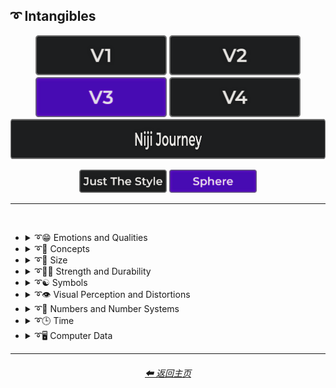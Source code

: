 <h2>➰ Intangibles</h2>

<div align="center">

[<img src="/Images/Repo_Parts/Buttons/Version_Buttons/button_version_V1_inactive.webp?raw=true" alt="MidJourney V1" height="64" />](/Pages/MJ_V1/Style_Pages/Sphere/Intangibles.md)
[<img src="/Images/Repo_Parts/Buttons/Version_Buttons/button_version_V2_inactive.webp?raw=true" alt="MidJourney V2" height="64" />](/Pages/MJ_V2/Style_Pages/Sphere/Intangibles.md)
[<img src="/Images/Repo_Parts/Buttons/Version_Buttons/button_version_V3_active.webp?raw=true" alt="MidJourney V3" height="64" />](/Pages/MJ_V3/Style_Pages/Sphere/Intangibles.md)
[<img src="/Images/Repo_Parts/Buttons/Version_Buttons/button_version_V4_inactive.webp?raw=true" alt="MidJourney V4" height="64" />](/Pages/MJ_V4/Style_Pages/Just_The_Style/Intangibles.md)
<br>
[<img src="/Images/Repo_Parts/Buttons/Version_Buttons/button_version_niji_inactive_full.webp?raw=true" alt="Niji Journey" height="64" />](/Pages/Niji_Journey/Style_Pages/Intangibles.md)

[<img src="/Images/Repo_Parts/Buttons/Image_Type_Buttons/button_just_the_style_inactive.webp?raw=true" alt="Just The Style" width="140.5" />](/Pages/MJ_V3/Style_Pages/Just_The_Style/Intangibles.md)
[<img src="/Images/Repo_Parts/Buttons/Image_Type_Buttons/button_sphere_active.webp?raw=true" alt="Sphere" width="140.5" />](/Pages/MJ_V3/Style_Pages/Sphere/Intangibles.md)

</div>

<hr>
<br>


- <details><summary>➰😁 Emotions and Qualities</summary><p><div align="center">

    | Happy | Happy Accidents | Joyful |
    | :-: | :-: | :-: |
    | <img src="/Images/MJ_V3/MidJourney_Styles_(sphere)/sphere_Happy.webp?raw=true" width="256" /> | <img src="/Images/MJ_V3/MidJourney_Styles_(sphere)/sphere_Happy_Accidents.webp?raw=true" width="256" /> | <img src="/Images/MJ_V3/MidJourney_Styles_(sphere)/Wave_12/sphere_Joyful.webp?raw=true" width="256" /> |
    
    <br>

    | Excited | Euphoric | Love |
    | :-: | :-: | :-: |
    | <img src="/Images/MJ_V3/MidJourney_Styles_(sphere)/sphere_Excited.webp?raw=true" width="256" /> | <img src="/Images/MJ_V3/MidJourney_Styles_(sphere)/Wave_9/sphere_Euphoric.webp?raw=true" width="256" /> | <img src="/Images/MJ_V3/MidJourney_Styles_(sphere)/Wave_11/sphere_Love.webp?raw=true" width="256" /> |

    <br>
    
    | Sad | Lonely | Depressing |
    | :-: | :-: | :-: |
    | <img src="/Images/MJ_V3/MidJourney_Styles_(sphere)/sphere_Sad.webp?raw=true" width="256" /> | <img src="/Images/MJ_V3/MidJourney_Styles_(sphere)/sphere_Lonely.webp?raw=true" width="256" /> | <img src="/Images/MJ_V3/MidJourney_Styles_(sphere)/Wave_9/sphere_Depressing.webp?raw=true" width="256" /> |
    
    <br>

    | Cheerful | Surprise |
    | :-: | :-: |
    | <img src="/Images/MJ_V3/MidJourney_Styles_(sphere)/Wave_13/sphere_Cheerful.webp?raw=true" width="256" /> | <img src="/Images/MJ_V3/MidJourney_Styles_(sphere)/Wave_12/sphere_Surprise.webp?raw=true" width="256" /> |

    <br>

    | Emotion | Emotional |
    | :-: | :-: |
    | <img src="/Images/MJ_V3/MidJourney_Styles_(sphere)/Wave_13/sphere_Emotion.webp?raw=true" width="256" /> | <img src="/Images/MJ_V3/MidJourney_Styles_(sphere)/Wave_12/sphere_Emotional.webp?raw=true" width="256" /> |

    <br>
    
    | Intense | Freaky |
    | :-: | :-: |
    | <img src="/Images/MJ_V3/MidJourney_Styles_(sphere)/Wave_14/sphere_Intense.webp?raw=true" width="256" /> | <img src="/Images/MJ_V3/MidJourney_Styles_(sphere)/sphere_Freaky.webp?raw=true" width="256" /> |

    <br>

    | Clever | Brilliant | Intelligent |
    | :-: | :-: | :-: |
    | <img src="/Images/MJ_V3/MidJourney_Styles_(sphere)/Wave_12/sphere_Clever.webp?raw=true" width="256" /> | <img src="/Images/MJ_V3/MidJourney_Styles_(sphere)/Wave_13/sphere_Brilliant.webp?raw=true" width="256" /> | <img src="/Images/MJ_V3/MidJourney_Styles_(sphere)/Wave_13/sphere_Intelligent.webp?raw=true" width="256" /> |

    <br>

    | Whimsical |
    | :-: |
    | <img src="/Images/MJ_V3/MidJourney_Styles_(sphere)/Wave_12/sphere_Whimsical.webp?raw=true" width="256" /> |

    <br>

    | Pleasing | Evocative |
    | :-: | :-: |
    | <img src="/Images/MJ_V3/MidJourney_Styles_(sphere)/Wave_13/sphere_Pleasing.webp?raw=true" width="256" /> | <img src="/Images/MJ_V3/MidJourney_Styles_(sphere)/Wave_12/sphere_Evocative.webp?raw=true" width="256" /> |

    <br>

    | Angry | Dangerous |
    | :-: | :-: |
    | <img src="/Images/MJ_V3/MidJourney_Styles_(sphere)/sphere_Angry.webp?raw=true" width="256" /> | <img src="/Images/MJ_V3/MidJourney_Styles_(sphere)/Wave_11/sphere_Dangerous.webp?raw=true" width="256" /> |
    
    <br>

    | Angelic | Good | Heavenly |
    | :-: | :-: | :-: |
    | <img src="/Images/MJ_V3/MidJourney_Styles_(sphere)/sphere_Angelic.webp?raw=true" width="256" /> | <img src="/Images/MJ_V3/MidJourney_Styles_(sphere)/sphere_Good.webp?raw=true" width="256" /> | <img src="/Images/MJ_V3/MidJourney_Styles_(sphere)/Wave_12/sphere_Heavenly.webp?raw=true" width="256" /> |

    <br>

    | Evil | Diabolic | Demonic |
    | :-: | :-: | :-: |
    | <img src="/Images/MJ_V3/MidJourney_Styles_(sphere)/sphere_Evil.webp?raw=true" width="256" /> | <img src="/Images/MJ_V3/MidJourney_Styles_(sphere)/Wave_11/sphere_Diabolic.webp?raw=true" width="256" /> | <img src="/Images/MJ_V3/MidJourney_Styles_(sphere)/Wave_11/sphere_Demonic.webp?raw=true" width="256" /> |

    <br>

    | Corrupt | Corrupted |
    | :-: | :-: |
    | <img src="/Images/MJ_V3/MidJourney_Styles_(sphere)/Wave_11/sphere_Corrupt.webp?raw=true" width="256" /> | <img src="/Images/MJ_V3/MidJourney_Styles_(sphere)/Wave_11/sphere_Corrupted.webp?raw=true" width="256" /> |

    <br>

    | God | Devil |
    | :-: | :-: |
    | <img src="/Images/MJ_V3/MidJourney_Styles_(sphere)/Wave_9/sphere_God.webp?raw=true" width="256" /> | <img src="/Images/MJ_V3/MidJourney_Styles_(sphere)/Wave_9/sphere_Devil.webp?raw=true" width="256" /> |

    <br>

    | Benevolent | Malevolent |
    | :-: | :-: |
    | <img src="/Images/MJ_V3/MidJourney_Styles_(sphere)/Wave_9/sphere_Benevolent.webp?raw=true" width="256" /> | <img src="/Images/MJ_V3/MidJourney_Styles_(sphere)/Wave_9/sphere_Malevolent.webp?raw=true" width="256" /> |

    <br>
    
    | Troubled | Cringey |
    | :-: | :-: |
    | <img src="/Images/MJ_V3/MidJourney_Styles_(sphere)/Wave_14/sphere_Troubled.webp?raw=true" width="256" /> | <img src="/Images/MJ_V3/MidJourney_Styles_(sphere)/Wave_14/sphere_Cringey.webp?raw=true" width="256" /> |

    <br>

    | Creepy | Horror | Frightened |
    | :-: | :-: | :-: |
    | <img src="/Images/MJ_V3/MidJourney_Styles_(sphere)/Wave_9/sphere_Creepy.webp?raw=true" width="256" /> | <img src="/Images/MJ_V3/MidJourney_Styles_(sphere)/Wave_9/sphere_Horror.webp?raw=true" width="256" /> | <img src="/Images/MJ_V3/MidJourney_Styles_(sphere)/Wave_12/sphere_Frightened.webp?raw=true" width="256" /> |

    <br>
    
    | Soulful | Sublime | Ideal |
    | :-: | :-: | :-: |
    | <img src="/Images/MJ_V3/MidJourney_Styles_(sphere)/Wave_12/sphere_Soulful.webp?raw=true" width="256" /> | <img src="/Images/MJ_V3/MidJourney_Styles_(sphere)/Wave_12/sphere_Sublime.webp?raw=true" width="256" /> | <img src="/Images/MJ_V3/MidJourney_Styles_(sphere)/Wave_12/sphere_Ideal.webp?raw=true" width="256" /> |

    <br>

    | Luscious | Consumable |
    | :-: | :-: |
    | <img src="/Images/MJ_V3/MidJourney_Styles_(sphere)/Wave_13/sphere_Luscious.webp?raw=true" width="256" /> | <img src="/Images/MJ_V3/MidJourney_Styles_(sphere)/Wave_13/sphere_Consumable.webp?raw=true" width="256" /> |

    <br>
    
    | Cute |
    | :-: |
    | <img src="/Images/MJ_V3/MidJourney_Styles_(sphere)/Wave_11/sphere_Cute.webp?raw=true" width="256" /> |

    </div></p></details>


- <details><summary>➰🧠 Concepts</summary><p><div align="center">

    | Concept | Conceptual | Number |
    | :-: | :-: | :-: |
    | <img src="/Images/MJ_V3/MidJourney_Styles_(sphere)/Wave_13/sphere_Concept.webp?raw=true" width="256" /> | <img src="/Images/MJ_V3/MidJourney_Styles_(sphere)/Wave_14/sphere_Conceptual.webp?raw=true" width="256" /> | <img src="/Images/MJ_V3/MidJourney_Styles_(sphere)/Wave_13/sphere_Number.webp?raw=true" width="256" /> |
    
    <br>

    | Infused | Refreshing | Essence |
    | :-: | :-: | :-: |
    | <img src="/Images/MJ_V3/MidJourney_Styles_(sphere)/sphere_Infused.webp?raw=true" width="256" /> | <img src="/Images/MJ_V3/MidJourney_Styles_(sphere)/sphere_Refreshing.webp?raw=true" width="256" /> | <img src="/Images/MJ_V3/MidJourney_Styles_(sphere)/sphere_Essence.webp?raw=true" width="256" /> |
    
    <br>
    
    | Esoteric | Supersonic | Magnetic |
    | :-: | :-: | :-: |
    | <img src="/Images/MJ_V3/MidJourney_Styles_(sphere)/Wave_11/sphere_Esoteric.webp?raw=true" width="256" /> | <img src="/Images/MJ_V3/MidJourney_Styles_(sphere)/sphere_Supersonic.webp?raw=true" width="256" /> | <img src="/Images/MJ_V3/MidJourney_Styles_(sphere)/Wave_11/sphere_Magnetic.webp?raw=true" width="256" /> |

    <br>

    | Significant | Insanity |
    | :-: | :-: |
    | <img src="/Images/MJ_V3/MidJourney_Styles_(sphere)/Wave_9/sphere_Significant.webp?raw=true" width="256" /> | <img src="/Images/MJ_V3/MidJourney_Styles_(sphere)/Wave_11/sphere_Insanity.webp?raw=true" width="256" /> |

    <br>

    | Void |
    | :-: |
    | <img src="/Images/MJ_V3/MidJourney_Styles_(sphere)/Wave_12/sphere_Void.webp?raw=true" width="256" /> |

    <br>
        
    | Theme |
    | :-: |
    | <img src="/Images/MJ_V3/MidJourney_Styles_(sphere)/Wave_13/sphere_Theme.webp?raw=true" width="256" /> |

    <br>

    | Neural | Bleak | Barren |
    | :-: | :-: | :-: |
    | <img src="/Images/MJ_V3/MidJourney_Styles_(sphere)/Wave_13/sphere_Neural.webp?raw=true" width="256" /> | <img src="/Images/MJ_V3/MidJourney_Styles_(sphere)/Wave_13/sphere_Bleak.webp?raw=true" width="256" /> | <img src="/Images/MJ_V3/MidJourney_Styles_(sphere)/Wave_13/sphere_Barren.webp?raw=true" width="256" /> |

    <br>

    | Eerie | Vast |
    | :-: | :-: |
    | <img src="/Images/MJ_V3/MidJourney_Styles_(sphere)/Wave_10/sphere_Eerie.webp?raw=true" width="256" /> | <img src="/Images/MJ_V3/MidJourney_Styles_(sphere)/Wave_10/sphere_Vast.webp?raw=true" width="256" /> |

    <br>

    | Nothing | Something |
    | :-: | :-: |
    | <img src="/Images/MJ_V3/MidJourney_Styles_(sphere)/Wave_11/sphere_Nothing.webp?raw=true" width="256" /> | <img src="/Images/MJ_V3/MidJourney_Styles_(sphere)/Wave_11/sphere_Something.webp?raw=true" width="256" /> |
    
    <br>
    
    | Anything | Everything |
    | :-: | :-: |
    | <img src="/Images/MJ_V3/MidJourney_Styles_(sphere)/Wave_11/sphere_Anything.webp?raw=true" width="256" /> | <img src="/Images/MJ_V3/MidJourney_Styles_(sphere)/Wave_11/sphere_Everything.webp?raw=true" width="256" /> |

    <br>
    
    | Someone | Somebody |
    | :-: | :-: |
    | <img src="/Images/MJ_V3/MidJourney_Styles_(sphere)/Wave_12/sphere_Someone.webp?raw=true" width="256" /> | <img src="/Images/MJ_V3/MidJourney_Styles_(sphere)/Wave_12/sphere_Somebody.webp?raw=true" width="256" /> |
    
    <br>
    
    | No-one | Nobody |
    | :-: | :-: |
    | <img src="/Images/MJ_V3/MidJourney_Styles_(sphere)/Wave_12/sphere_No-one.webp?raw=true" width="256" /> | <img src="/Images/MJ_V3/MidJourney_Styles_(sphere)/Wave_12/sphere_Nobody.webp?raw=true" width="256" /> |
    
    <br>
    
    | Anyone | Anybody |
    | :-: | :-: |
    | <img src="/Images/MJ_V3/MidJourney_Styles_(sphere)/Wave_12/sphere_Anyone.webp?raw=true" width="256" /> | <img src="/Images/MJ_V3/MidJourney_Styles_(sphere)/Wave_12/sphere_Anybody.webp?raw=true" width="256" /> |

    <br>
    
    | Forms | Freaky-Forms |
    | :-: | :-: |
    | <img src="/Images/MJ_V3/MidJourney_Styles_(sphere)/sphere_Forms.webp?raw=true" width="256" /> | <img src="/Images/MJ_V3/MidJourney_Styles_(sphere)/sphere_Freaky-Forms.webp?raw=true" width="256" /> |

    <br>
    
    | Unknown | Untitled |
    | :-: | :-: |
    | <img src="/Images/MJ_V3/MidJourney_Styles_(sphere)/sphere_Unknown.webp?raw=true" width="256" /> | <img src="/Images/MJ_V3/MidJourney_Styles_(sphere)/sphere_Untitled.webp?raw=true" width="256" /> |
    
    <br>
    
    | Example | Instance | Incarnation |
    | :-: | :-: | :-: |
    | <img src="/Images/MJ_V3/MidJourney_Styles_(sphere)/sphere_Example.webp?raw=true" width="256" /> | <img src="/Images/MJ_V3/MidJourney_Styles_(sphere)/sphere_Instance.webp?raw=true" width="256" /> | <img src="/Images/MJ_V3/MidJourney_Styles_(sphere)/sphere_Incarnation.webp?raw=true" width="256" /> |
    
    <br>
    
    | Multifarious | Diverse |
    | :-: | :-: |
    | <img src="/Images/MJ_V3/MidJourney_Styles_(sphere)/sphere_Multifarious.webp?raw=true" width="256" /> | <img src="/Images/MJ_V3/MidJourney_Styles_(sphere)/sphere_Diverse.webp?raw=true" width="256" /> |

    <br>
    
    | Feng Shui | Perfectionism | OCD |
    | :-: | :-: | :-: |
    | <img src="/Images/MJ_V3/MidJourney_Styles_(sphere)/sphere_Feng_Shui.webp?raw=true" width="256" /> | <img src="/Images/MJ_V3/MidJourney_Styles_(sphere)/sphere_Perfectionism.webp?raw=true" width="256" /> | <img src="/Images/MJ_V3/MidJourney_Styles_(sphere)/sphere_OCD.webp?raw=true" width="256" /> |
    
    <br>

    | Knolling | Organized | Sorted |
    | :-: | :-: | :-: |
    | <img src="/Images/MJ_V3/MidJourney_Styles_(sphere)/Wave_14/sphere_Knolling.webp?raw=true" width="256" /> | <img src="/Images/MJ_V3/MidJourney_Styles_(sphere)/Wave_9/sphere_Organized.webp?raw=true" width="256" /> | <img src="/Images/MJ_V3/MidJourney_Styles_(sphere)/Wave_9/sphere_Sorted.webp?raw=true" width="256" /> |

    <br>

    | Neat | Tidy | Archive |
    | :-: | :-: | :-: |
    | <img src="/Images/MJ_V3/MidJourney_Styles_(sphere)/Wave_9/sphere_Neat.webp?raw=true" width="256" /> | <img src="/Images/MJ_V3/MidJourney_Styles_(sphere)/Wave_9/sphere_Tidy.webp?raw=true" width="256" /> | <img src="/Images/MJ_V3/MidJourney_Styles_(sphere)/Wave_12/sphere_Archive.webp?raw=true" width="256" /> |

    <br>

    | Random | Technique |
    | :-: | :-: |
    | <img src="/Images/MJ_V3/MidJourney_Styles_(sphere)/sphere_Random.webp?raw=true" width="256" /> | <img src="/Images/MJ_V3/MidJourney_Styles_(sphere)/Wave_13/sphere_Technique.webp?raw=true" width="256" /> |

    <br>
    
    | Array | Flexible | Upside-Down |
    | :-: | :-: | :-: |
    | <img src="/Images/MJ_V3/MidJourney_Styles_(sphere)/sphere_Array.webp?raw=true" width="256" /> | <img src="/Images/MJ_V3/MidJourney_Styles_(sphere)/sphere_Flexible.webp?raw=true" width="256" /> | <img src="/Images/MJ_V3/MidJourney_Styles_(sphere)/sphere_Upside-Down.webp?raw=true" width="256" /> |

    <br>
    
    | Chiral | Chirality | Ambidextrous |
    | :-: | :-: | :-: |
    | <img src="/Images/MJ_V3/MidJourney_Styles_(sphere)/Wave_14/sphere_Chiral.webp?raw=true" width="256" /> | <img src="/Images/MJ_V3/MidJourney_Styles_(sphere)/Wave_14/sphere_Chirality.webp?raw=true" width="256" /> | <img src="/Images/MJ_V3/MidJourney_Styles_(sphere)/Wave_14/sphere_Ambidextrous.webp?raw=true" width="256" /> |
    
    <br>
    
    | Continuity | Paradigm |
    | :-: | :-: |
    | <img src="/Images/MJ_V3/MidJourney_Styles_(sphere)/Wave_14/sphere_Continuity.webp?raw=true" width="256" /> | <img src="/Images/MJ_V3/MidJourney_Styles_(sphere)/sphere_Paradigm.webp?raw=true" width="256" /> |

    <br>
    
    | Representation | Manifestation | Indication |
    | :-: | :-: | :-: |
    | <img src="/Images/MJ_V3/MidJourney_Styles_(sphere)/sphere_Representation.webp?raw=true" width="256" /> | <img src="/Images/MJ_V3/MidJourney_Styles_(sphere)/sphere_Manifestation.webp?raw=true" width="256" /> | <img src="/Images/MJ_V3/MidJourney_Styles_(sphere)/sphere_Indication.webp?raw=true" width="256" /> |
    
    <br>
    
    | Embodiment | Quintessence | Apotheosis |
    | :-: | :-: | :-: |
    | <img src="/Images/MJ_V3/MidJourney_Styles_(sphere)/sphere_Embodiment.webp?raw=true" width="256" /> | <img src="/Images/MJ_V3/MidJourney_Styles_(sphere)/sphere_Quintessence.webp?raw=true" width="256" /> | <img src="/Images/MJ_V3/MidJourney_Styles_(sphere)/sphere_Apotheosis.webp?raw=true" width="256" /> |

    <br>
    
    | Kinetic |
    | :-: |
    | <img src="/Images/MJ_V3/MidJourney_Styles_(sphere)/Wave_14/sphere_Kinetic.webp?raw=true" width="256" /> |

    <br>

    | Muted | Silence |
    | :-: | :-: |
    | <img src="/Images/MJ_V3/MidJourney_Styles_(sphere)/sphere_Muted.webp?raw=true" width="256" /> | <img src="/Images/MJ_V3/MidJourney_Styles_(sphere)/Wave_12/sphere_Silence.webp?raw=true" width="256" /> |

    <br>
    
    | Secret | Secretive |
    | :-: | :-: |
    | <img src="/Images/MJ_V3/MidJourney_Styles_(sphere)/sphere_Secret.webp?raw=true" width="256" /> | <img src="/Images/MJ_V3/MidJourney_Styles_(sphere)/sphere_Secretive.webp?raw=true" width="256" /> |

    <br>

    | Ambiguous Image | Bayer Matrix |
    | :-: | :-: |
    | <img src="/Images/MJ_V3/MidJourney_Styles_(sphere)/sphere_Ambiguous_Image.webp?raw=true" width="256" /> | <img src="/Images/MJ_V3/MidJourney_Styles_(sphere)/sphere_Bayer_Matrix.webp?raw=true" width="256" /> |

    <br>

    | Beginning | End | Extended |
    | :-: | :-: | :-: |
    | <img src="/Images/MJ_V3/MidJourney_Styles_(sphere)/sphere_Beginning.webp?raw=true" width="256" /> | <img src="/Images/MJ_V3/MidJourney_Styles_(sphere)/sphere_End.webp?raw=true" width="256" /> | <img src="/Images/MJ_V3/MidJourney_Styles_(sphere)/Wave_13/sphere_Extended.webp?raw=true" width="256" /> |

    <br>
    
    | Life | Death | Purgatory |
    | :-: | :-: | :-: |
    | <img src="/Images/MJ_V3/MidJourney_Styles_(sphere)/Wave_12/sphere_Life.webp?raw=true" width="256" /> | <img src="/Images/MJ_V3/MidJourney_Styles_(sphere)/Wave_12/sphere_Death.webp?raw=true" width="256" /> | <img src="/Images/MJ_V3/MidJourney_Styles_(sphere)/Wave_12/sphere_Purgatory.webp?raw=true" width="256" /> |
    
    <br>
    
    | Mind | Ego | Egodeath |
    | :-: | :-: | :-: |
    | <img src="/Images/MJ_V3/MidJourney_Styles_(sphere)/Wave_12/sphere_Mind.webp?raw=true" width="256" /> | <img src="/Images/MJ_V3/MidJourney_Styles_(sphere)/Wave_12/sphere_Ego.webp?raw=true" width="256" /> | <img src="/Images/MJ_V3/MidJourney_Styles_(sphere)/Wave_12/sphere_Egodeath.webp?raw=true" width="256" /> |

    <br>

    | Paradox | Cryptic |
    | :-: | :-: |
    |<img src="/Images/MJ_V3/MidJourney_Styles_(sphere)/sphere_Paradox.webp?raw=true" width="256" /> | <img src="/Images/MJ_V3/MidJourney_Styles_(sphere)/Wave_14/sphere_Cryptic.webp?raw=true" width="256" /> |

    <br>

    | Modified | Modification | Manipulation |
    | :-: | :-: | :-: |
    | <img src="/Images/MJ_V3/MidJourney_Styles_(sphere)/Wave_13/sphere_Modified.webp?raw=true" width="256" /> | <img src="/Images/MJ_V3/MidJourney_Styles_(sphere)/Wave_13/sphere_Modification.webp?raw=true" width="256" /> | <img src="/Images/MJ_V3/MidJourney_Styles_(sphere)/Wave_13/sphere_Manipulation.webp?raw=true" width="256" /> |
    
    <br>
    
    | Alterations |
    | :-: |
    | <img src="/Images/MJ_V3/MidJourney_Styles_(sphere)/sphere_Alterations.webp?raw=true" width="256" /> |

    <br>
    
    | Miscellaneous | Experimental |
    | :-: | :-: |
    | <img src="/Images/MJ_V3/MidJourney_Styles_(sphere)/Wave_13/sphere_Miscellaneous.webp?raw=true" width="256" /> | <img src="/Images/MJ_V3/MidJourney_Styles_(sphere)/Wave_13/sphere_Experimental.webp?raw=true" width="256" /> |
    
    <br>
    
    | Aspect | Ratio | Aspect Ratio |
    | :-: | :-: | :-: |
    | <img src="/Images/MJ_V3/MidJourney_Styles_(sphere)/Wave_13/sphere_Aspect.webp?raw=true" width="256" /> | <img src="/Images/MJ_V3/MidJourney_Styles_(sphere)/Wave_13/sphere_Ratio.webp?raw=true" width="256" /> | <img src="/Images/MJ_V3/MidJourney_Styles_(sphere)/Wave_13/sphere_Aspect_Ratio.webp?raw=true" width="256" /> |
    
    <br>

    | Physics | Wafting |
    | :-: | :-: |
    | <img src="/Images/MJ_V3/MidJourney_Styles_(sphere)/sphere_Physics.webp?raw=true" width="256" /> | <img src="/Images/MJ_V3/MidJourney_Styles_(sphere)/sphere_Wafting.webp?raw=true" width="256" /> |

    <br>

    | System | Prompt |
    | :-: | :-: |
    | <img src="/Images/MJ_V3/MidJourney_Styles_(sphere)/Wave_13/sphere_System.webp?raw=true" width="256" /> | <img src="/Images/MJ_V3/MidJourney_Styles_(sphere)/Wave_11/sphere_Prompt.webp?raw=true" width="256" /> |

    <br>

    | Sinusoid | Summation |
    | :-: | :-: |
    | <img src="/Images/MJ_V3/MidJourney_Styles_(sphere)/sphere_Sinusoid.webp?raw=true" width="256" /> | <img src="/Images/MJ_V3/MidJourney_Styles_(sphere)/sphere_Summation.webp?raw=true" width="256" /> |

    <br>

    | Destructive | Abrasion |
    | :-: | :-: |
    | <img src="/Images/MJ_V3/MidJourney_Styles_(sphere)/sphere_Destructive.webp?raw=true" width="256" /> | <img src="/Images/MJ_V3/MidJourney_Styles_(sphere)/sphere_Abrasion.webp?raw=true" width="256" /> |

    <br>

    | Obstructed | Convergence |
    | :-: | :-: |
    | <img src="/Images/MJ_V3/MidJourney_Styles_(sphere)/sphere_Obstructed.webp?raw=true" width="256" /> | <img src="/Images/MJ_V3/MidJourney_Styles_(sphere)/sphere_Convergence.webp?raw=true" width="256" /> |

    <br>

    | Displace | Shifted | Shifting |
    | :-: | :-: | :-: |
    | <img src="/Images/MJ_V3/MidJourney_Styles_(sphere)/sphere_Displace.webp?raw=true" width="256" /> | <img src="/Images/MJ_V3/MidJourney_Styles_(sphere)/sphere_Shifted.webp?raw=true" width="256" /> | <img src="/Images/MJ_V3/MidJourney_Styles_(sphere)/sphere_Shifting.webp?raw=true" width="256" /> |
    
    <br>
    
    | Accumulation | Accumulated |
    | :-: | :-: |
    | <img src="/Images/MJ_V3/MidJourney_Styles_(sphere)/sphere_Accumulation.webp?raw=true" width="256" /> | <img src="/Images/MJ_V3/MidJourney_Styles_(sphere)/sphere_Accumulated.webp?raw=true" width="256" /> |

    <br>

    | Resolution | Format |
    | :-: | :-: |
    | <img src="/Images/MJ_V3/MidJourney_Styles_(sphere)/Wave_13/sphere_Resolution.webp?raw=true" width="256" /> | <img src="/Images/MJ_V3/MidJourney_Styles_(sphere)/Wave_13/sphere_Format.webp?raw=true" width="256" /> |

    <br>
    
    | Breathing |
    | :-: |
    | <img src="/Images/MJ_V3/MidJourney_Styles_(sphere)/sphere_Breathing.webp?raw=true" width="256" /> |

    <br>
    
    | Play | Playing | Playful |
    | :-: | :-: | :-: |
    | <img src="/Images/MJ_V3/MidJourney_Styles_(sphere)/sphere_Play.webp?raw=true" width="256" /> | <img src="/Images/MJ_V3/MidJourney_Styles_(sphere)/sphere_Playing.webp?raw=true" width="256" /> | <img src="/Images/MJ_V3/MidJourney_Styles_(sphere)/sphere_Playful.webp?raw=true" width="256" /> |

    <br>
    
    | Wulfken |
    | :-: |
    | <img src="/Images/MJ_V3/MidJourney_Styles_(sphere)/sphere_Wulfken.webp?raw=true" width="256" /> |
    
    <br>
    
    | Nom | Nom-Nom |
    | :-: | :-: |
    | <img src="/Images/MJ_V3/MidJourney_Styles_(sphere)/sphere_Nom.webp?raw=true" width="256" /> | <img src="/Images/MJ_V3/MidJourney_Styles_(sphere)/sphere_Nom-Nom.webp?raw=true" width="256" /> |

    <br>
    
    | Derp | Hurr-Durr |
    | :-: | :-: |
    | <img src="/Images/MJ_V3/MidJourney_Styles_(sphere)/sphere_Derp.webp?raw=true" width="256" /> | <img src="/Images/MJ_V3/MidJourney_Styles_(sphere)/sphere_Hurr-Durr.webp?raw=true" width="256" /> |
    
    <br>
    
    | Derr | Durrific |
    | :-: | :-: |
    | <img src="/Images/MJ_V3/MidJourney_Styles_(sphere)/sphere_Derr.webp?raw=true" width="256" /> | <img src="/Images/MJ_V3/MidJourney_Styles_(sphere)/sphere_Durrific.webp?raw=true" width="256" /> |

    </div></p></details>


- <details><summary>➰🤏 Size</summary><p><div align="center">

    | Size | Bite-Sized | Scale |
    | :-: | :-: | :-: |
    | <img src="/Images/MJ_V3/MidJourney_Styles_(sphere)/Wave_13/sphere_Size.webp?raw=true" width="256" /> | <img src="/Images/MJ_V3/MidJourney_Styles_(sphere)/Wave_13/sphere_Bite-Sized.webp?raw=true" width="256" /> | <img src="/Images/MJ_V3/MidJourney_Styles_(sphere)/Wave_14/sphere_Scale.webp?raw=true" width="256" /> |
    
    <br>
    
    | Nano | Micro | Tiny |
    | :-: | :-: | :-: |
    | <img src="/Images/MJ_V3/MidJourney_Styles_(sphere)/sphere_Nano.webp?raw=true" width="256" /> | <img src="/Images/MJ_V3/MidJourney_Styles_(sphere)/sphere_Micro.webp?raw=true" width="256" /> | <img src="/Images/MJ_V3/MidJourney_Styles_(sphere)/sphere_Tiny.webp?raw=true" width="256" /> |
    
    <br>
    
    | Mini | Big | Large |
    | :-: | :-: | :-: |
    | <img src="/Images/MJ_V3/MidJourney_Styles_(sphere)/sphere_Mini.webp?raw=true" width="256" /> | <img src="/Images/MJ_V3/MidJourney_Styles_(sphere)/sphere_Big.webp?raw=true" width="256" /> | <img src="/Images/MJ_V3/MidJourney_Styles_(sphere)/sphere_Large.webp?raw=true" width="256" /> |

    <br>
    
    | Huge | Massive | Massive Scale |
    | :-: | :-: | :-: |
    | <img src="/Images/MJ_V3/MidJourney_Styles_(sphere)/sphere_Huge.webp?raw=true" width="256" /> | <img src="/Images/MJ_V3/MidJourney_Styles_(sphere)/sphere_Massive.webp?raw=true" width="256" /> | <img src="/Images/MJ_V3/MidJourney_Styles_(sphere)/sphere_Massive_Scale.webp?raw=true" width="256" /> |

    </div></p></details>


- <details><summary>➰🏋️‍♂️ Strength and Durability</summary><p><div align="center">

    | Weak | Strong | Durable |
    | :-: | :-: | :-: |
    | <img src="/Images/MJ_V3/MidJourney_Styles_(sphere)/sphere_Weak.webp?raw=true" width="256" /> | <img src="/Images/MJ_V3/MidJourney_Styles_(sphere)/sphere_Strong.webp?raw=true" width="256" /> | <img src="/Images/MJ_V3/MidJourney_Styles_(sphere)/Wave_14/sphere_Durable.webp?raw=true" width="256" /> |

    <br>

    | Powerful |
    | :-: |
    | <img src="/Images/MJ_V3/MidJourney_Styles_(sphere)/sphere_Powerful.webp?raw=true" width="256" /> |

    </div></p></details>


- <details><summary>➰☯ Symbols</summary><p>

  - <details><summary>☯♓ Zodiac Signs</summary><p><div align="center">

    | Capricornus | Aquarius | Pisces |
    | :-: | :-: | :-: |
    | <img src="/Images/MJ_V3/MidJourney_Styles_(sphere)/sphere_Capricornus.webp?raw=true" width="256" /> | <img src="/Images/MJ_V3/MidJourney_Styles_(sphere)/sphere_Aquarius.webp?raw=true" width="256" /> | <img src="/Images/MJ_V3/MidJourney_Styles_(sphere)/sphere_Pisces.webp?raw=true" width="256" /> |

    <br>

    | Taurus | Gemini | Cancer |
    | :-: | :-: | :-: |
    | <img src="/Images/MJ_V3/MidJourney_Styles_(sphere)/sphere_Taurus.webp?raw=true" width="256" /> | <img src="/Images/MJ_V3/MidJourney_Styles_(sphere)/sphere_Gemini.webp?raw=true" width="256" /> | <img src="/Images/MJ_V3/MidJourney_Styles_(sphere)/sphere_Cancer.webp?raw=true" width="256" /> |

    <br>

    | Leo | Virgo | Libra |
    | :-: | :-: | :-: |
    | <img src="/Images/MJ_V3/MidJourney_Styles_(sphere)/sphere_Leo.webp?raw=true" width="256" /> | <img src="/Images/MJ_V3/MidJourney_Styles_(sphere)/sphere_Virgo.webp?raw=true" width="256" /> | <img src="/Images/MJ_V3/MidJourney_Styles_(sphere)/sphere_Libra.webp?raw=true" width="256" /> |

    <br>

    | Scorpio | Sagittarius |
    | :-: | :-: |
    | <img src="/Images/MJ_V3/MidJourney_Styles_(sphere)/sphere_Scorpio.webp?raw=true" width="256" /> | <img src="/Images/MJ_V3/MidJourney_Styles_(sphere)/sphere_Sagittarius.webp?raw=true" width="256" /> |

    </div></p></details>


  - <details><summary>☯🔣 Unicode Symbols</summary><p><div align="center">

    | <br>,<p><div align="center"><i><h6>Comma</h6></i></div></p> | <br>&#x27;<p><div align="center"><i><h6>Apostrophe</h6></i></div></p> |
    | :-: | :-: |
    | <img src="/Images/MJ_V3/MidJourney_Styles_(sphere)/Unicode_Symbols/sphere_Comma.webp?raw=true" width="256" /> | <img src="/Images/MJ_V3/MidJourney_Styles_(sphere)/Unicode_Symbols/sphere_Apostrophe.webp?raw=true" width="256" /> |

    <br>

    | <br>&#x22;<p><div align="center"><i><h6>Quotation Mark</h6></i></div></p> | <br>„<p><div align="center"><i><h6>Double Low-9 Quotation Mark</h6></i></div></p> |
    | :-: | :-: |
    | <img src="/Images/MJ_V3/MidJourney_Styles_(sphere)/Unicode_Symbols/sphere_QuotationMark.webp?raw=true" width="256" /> | <img src="/Images/MJ_V3/MidJourney_Styles_(sphere)/Unicode_Symbols/sphere_DoubleLow-9QuotationMark.webp?raw=true" width="256" /> |

    <br>

    | <br>.<p><div align="center"><i><h6>Period</h6></i></div></p> | <br>…<p><div align="center"><i><h6>Ellipsis</h6></i></div></p> | <br>`<p><div align="center"><i><h6>Backtick</h6></i></div></p> |
    | :-: | :-: | :-: |
    | <img src="/Images/MJ_V3/MidJourney_Styles_(sphere)/Unicode_Symbols/sphere_Period.webp?raw=true" width="256" /> | <img src="/Images/MJ_V3/MidJourney_Styles_(sphere)/Unicode_Symbols/sphere_Ellipsis.webp?raw=true" width="256" /> | <img src="/Images/MJ_V3/MidJourney_Styles_(sphere)/Unicode_Symbols/sphere_Backtick.webp?raw=true" width="256" /> |

    <br>

    | <br>~<p><div align="center"><i><h6>Tilde</h6></i></div></p> | <br>_<p><div align="center"><i><h6>Underscore</h6></i></div></p> | <br>¯<p><div align="center"><i><h6>Macron</h6></i></div></p> |
    | :-: | :-: | :-: |
    | <img src="/Images/MJ_V3/MidJourney_Styles_(sphere)/Unicode_Symbols/sphere_Tilde.webp?raw=true" width="256" /> | <img src="/Images/MJ_V3/MidJourney_Styles_(sphere)/Unicode_Symbols/sphere_Underscore.webp?raw=true" width="256" /> | <img src="/Images/MJ_V3/MidJourney_Styles_(sphere)/Unicode_Symbols/sphere_Macron.webp?raw=true" width="256" /> |

    <br>

    | <br>@<p><div align="center"><i><h6>At Sign</h6></i></div></p> | <br>#<p><div align="center"><i><h6>Number Sign</h6></i></div></p> |
    | :-: | :-: |
    | <img src="/Images/MJ_V3/MidJourney_Styles_(sphere)/Unicode_Symbols/sphere_AtSign.webp?raw=true" width="256" /> | <img src="/Images/MJ_V3/MidJourney_Styles_(sphere)/Unicode_Symbols/sphere_NumberSign.webp?raw=true" width="256" /> |

    <br>

    | <br>^<p><div align="center"><i><h6>Caret</h6></i></div></p> | <br>°<p><div align="center"><i><h6>Degrees</h6></i></div></p> | <br>¤<p><div align="center"><i><h6>Currency Sign</h6></i></div></p> |
    | :-: | :-: | :-: |
    | <img src="/Images/MJ_V3/MidJourney_Styles_(sphere)/Unicode_Symbols/sphere_Caret.webp?raw=true" width="256" /> | <img src="/Images/MJ_V3/MidJourney_Styles_(sphere)/Unicode_Symbols/sphere_Degrees.webp?raw=true" width="256" /> | <img src="/Images/MJ_V3/MidJourney_Styles_(sphere)/Unicode_Symbols/sphere_CurrencySign.webp?raw=true" width="256" /> |

    <br>

    | <br>$<p><div align="center"><i><h6>Dollar</h6></i></div></p> | <br>¢<p><div align="center"><i><h6>Cent</h6></i></div></p> | <br>£<p><div align="center"><i><h6>Pound</h6></i></div></p> |
    | :-: | :-: | :-: |
    | <img src="/Images/MJ_V3/MidJourney_Styles_(sphere)/Unicode_Symbols/sphere_Dollar.webp?raw=true" width="256" /> | <img src="/Images/MJ_V3/MidJourney_Styles_(sphere)/Unicode_Symbols/sphere_Cent.webp?raw=true" width="256" /> | <img src="/Images/MJ_V3/MidJourney_Styles_(sphere)/Unicode_Symbols/sphere_Pound.webp?raw=true" width="256" /> |

    <br>

    | <br>€<p><div align="center"><i><h6>Euro</h6></i></div></p> | <br>¥<p><div align="center"><i><h6>Yen</h6></i></div></p> | <br>₩<p><div align="center"><i><h6>Won</h6></i></div></p> |
    | :-: | :-: | :-: |
    | <img src="/Images/MJ_V3/MidJourney_Styles_(sphere)/Unicode_Symbols/sphere_Euro.webp?raw=true" width="256" /> | <img src="/Images/MJ_V3/MidJourney_Styles_(sphere)/Unicode_Symbols/sphere_Yen.webp?raw=true" width="256" /> | <img src="/Images/MJ_V3/MidJourney_Styles_(sphere)/Unicode_Symbols/sphere_Won.webp?raw=true" width="256" /> |

    <br>

    | <br>%<p><div align="center"><i><h6>Percent</h6></i></div></p> | <br>‰<p><div align="center"><i><h6>Permile</h6></i></div></p> |
    | :-: | :-: |
    | <img src="/Images/MJ_V3/MidJourney_Styles_(sphere)/Unicode_Symbols/sphere_Percent.webp?raw=true" width="256" /> | <img src="/Images/MJ_V3/MidJourney_Styles_(sphere)/Unicode_Symbols/sphere_Permile.webp?raw=true" width="256" /> |

    <br>

    | <br>&<p><div align="center"><i><h6>Ampersand</h6></i></div></p> | <br>⅋<p><div align="center"><i><h6>Turned Ampersand</h6></i></div></p> |
    | :-: | :-: |
    | <img src="/Images/MJ_V3/MidJourney_Styles_(sphere)/Unicode_Symbols/sphere_Ampersand.webp?raw=true" width="256" /> | <img src="/Images/MJ_V3/MidJourney_Styles_(sphere)/Unicode_Symbols/sphere_TurnedAmpersand.webp?raw=true" width="256" /> |

    <br>

    | <br>;<p><div align="center"><i><h6>Semicolon</h6></i></div></p> | <br>:<p><div align="center"><i><h6>Colon</h6></i></div></p> | <br>⁝<p><div align="center"><i><h6>Isocolon</h6></i></div></p> |
    | :-: | :-: | :-: |
    | <img src="/Images/MJ_V3/MidJourney_Styles_(sphere)/Unicode_Symbols/sphere_Semicolon.webp?raw=true" width="256" /> | <img src="/Images/MJ_V3/MidJourney_Styles_(sphere)/Unicode_Symbols/sphere_Colon.webp?raw=true" width="256" /> | <img src="/Images/MJ_V3/MidJourney_Styles_(sphere)/Unicode_Symbols/sphere_Isocolon.webp?raw=true" width="256" /> |

    <br>

    | <br>&#x7C;<p><div align="center"><i><h6>Vertical Bar</h6></i></div></p> | <br>¦<p><div align="center"><i><h6>Broken Vertical Bar</h6></i></div></p> |
    | :-: | :-: |
    | <img src="/Images/MJ_V3/MidJourney_Styles_(sphere)/Unicode_Symbols/sphere_VerticalBar.webp?raw=true" width="256" /> | <img src="/Images/MJ_V3/MidJourney_Styles_(sphere)/Unicode_Symbols/sphere_BrokenVerticalBar.webp?raw=true" width="256" /> |

    <br>

    | <br>/<p><div align="center"><i><h6>Slash</h6></i></div></p> | <br>&#x5C;<p><div align="center"><i><h6>Backslash</h6></i></div></p> |
    | :-: | :-: |
    | <img src="/Images/MJ_V3/MidJourney_Styles_(sphere)/Unicode_Symbols/sphere_Slash.webp?raw=true" width="256" /> | <img src="/Images/MJ_V3/MidJourney_Styles_(sphere)/Unicode_Symbols/sphere_Backslash.webp?raw=true" width="256" /> |

    <br>

    | <br>+<p><div align="center"><i><h6>Plus</h6></i></div></p> | <br>-<p><div align="center"><i><h6>Hyphen</h6></i></div></p> | <br>±<p><div align="center"><i><h6>Plus-Minus Sign</h6></i></div></p> |
    | :-: | :-: | :-: |
    | <img src="/Images/MJ_V3/MidJourney_Styles_(sphere)/Unicode_Symbols/sphere_Plus.webp?raw=true" width="256" /> | <img src="/Images/MJ_V3/MidJourney_Styles_(sphere)/Unicode_Symbols/sphere_Hyphen.webp?raw=true" width="256" /> | <img src="/Images/MJ_V3/MidJourney_Styles_(sphere)/Unicode_Symbols/sphere_Plus-MinusSign.webp?raw=true" width="256" /> |

    <br>

    | <br>×<p><div align="center"><i><h6>Multiply</h6></i></div></p> | <br>÷<p><div align="center"><i><h6>Divide</h6></i></div></p> | <br>=<p><div align="center"><i><h6>Equals</h6></i></div></p> |
    | :-: | :-: | :-: |
    | <img src="/Images/MJ_V3/MidJourney_Styles_(sphere)/Unicode_Symbols/sphere_Multiply.webp?raw=true" width="256" /> | <img src="/Images/MJ_V3/MidJourney_Styles_(sphere)/Unicode_Symbols/sphere_Divide.webp?raw=true" width="256" /> | <img src="/Images/MJ_V3/MidJourney_Styles_(sphere)/Unicode_Symbols/sphere_Equals.webp?raw=true" width="256" /> |

    <br>

    | <br><<p><div align="center"><i><h6>Less Than</h6></i></div></p> | <br>><p><div align="center"><i><h6>Greater Than</h6></i></div></p> |
    | :-: | :-: |
    | <img src="/Images/MJ_V3/MidJourney_Styles_(sphere)/Unicode_Symbols/sphere_LessThan.webp?raw=true" width="256" /> | <img src="/Images/MJ_V3/MidJourney_Styles_(sphere)/Unicode_Symbols/sphere_GreaterThan.webp?raw=true" width="256" /> |

    <br>

    | <br>!<p><div align="center"><i><h6>Exclimation Mark</h6></i></div></p> | <br>¡<p><div align="center"><i><h6>Inverted Exclimation Mark</h6></i></div></p> |
    | :-: | :-: |
    | <img src="/Images/MJ_V3/MidJourney_Styles_(sphere)/Unicode_Symbols/sphere_ExclimationMark.webp?raw=true" width="256" /> | <img src="/Images/MJ_V3/MidJourney_Styles_(sphere)/Unicode_Symbols/sphere_InvertedExclimationMark.webp?raw=true" width="256" /> |

    <br>

    | <br>?<p><div align="center"><i><h6>Question Mark</h6></i></div></p> | <br>¿<p><div align="center"><i><h6>Inverted Question Mark</h6></i></div></p> | <br>‽<p><div align="center"><i><h6>Interrobang</h6></i></div></p> |
    | :-: | :-: | :-: |
    | <img src="/Images/MJ_V3/MidJourney_Styles_(sphere)/Unicode_Symbols/sphere_QuestionMark.webp?raw=true" width="256" /> | <img src="/Images/MJ_V3/MidJourney_Styles_(sphere)/Unicode_Symbols/sphere_InvertedQuestionMark.webp?raw=true" width="256" /> | <img src="/Images/MJ_V3/MidJourney_Styles_(sphere)/Unicode_Symbols/sphere_Interrobang.webp?raw=true" width="256" /> |

    <br>

    | <br>*<p><div align="center"><i><h6>Asterisk</h6></i></div></p> | <br>⁂<p><div align="center"><i><h6>Asterism</h6></i></div></p> |
    | :-: | :-: |
    | <img src="/Images/MJ_V3/MidJourney_Styles_(sphere)/Unicode_Symbols/sphere_Asterisk.webp?raw=true" width="256" /> | <img src="/Images/MJ_V3/MidJourney_Styles_(sphere)/Unicode_Symbols/sphere_Asterism.webp?raw=true" width="256" /> |

    <br>

    | <br>•<p><div align="center"><i><h6>Bullet</h6></i></div></p> | <br>‣<p><div align="center"><i><h6>Triangular Bullet</h6></i></div></p> |
    | :-: | :-: |
    | <img src="/Images/MJ_V3/MidJourney_Styles_(sphere)/Unicode_Symbols/sphere_Bullet.webp?raw=true" width="256" /> | <img src="/Images/MJ_V3/MidJourney_Styles_(sphere)/Unicode_Symbols/sphere_TriangularBullet.webp?raw=true" width="256" /> |

    <br>

    | <br>○<p><div align="center"><i><h6>White Circle</h6></i></div></p> | <br>●<p><div align="center"><i><h6>Black Circle</h6></i></div></p> |
    | :-: | :-: |
    | <img src="/Images/MJ_V3/MidJourney_Styles_(sphere)/Unicode_Symbols/sphere_WhiteCircle.webp?raw=true" width="256" /> | <img src="/Images/MJ_V3/MidJourney_Styles_(sphere)/Unicode_Symbols/sphere_BlackCircle.webp?raw=true" width="256" /> |

    <br>

    | <br>□<p><div align="center"><i><h6>White Square</h6></i></div></p> | <br>■<p><div align="center"><i><h6>Black Square</h6></i></div></p> | ▪<br>︎<p><div align="center"><i><h6>Small Black Square</h6></i></div></p> |
    | :-: | :-: | :-: |
    | <img src="/Images/MJ_V3/MidJourney_Styles_(sphere)/Unicode_Symbols/sphere_WhiteSquare.webp?raw=true" width="256" /> | <img src="/Images/MJ_V3/MidJourney_Styles_(sphere)/Unicode_Symbols/sphere_BlackSquare.webp?raw=true" width="256" /> | <img src="/Images/MJ_V3/MidJourney_Styles_(sphere)/Unicode_Symbols/sphere_SmallBlackSquare.webp?raw=true" width="256" /> |

    <br>

    | <br>☆<p><div align="center"><i><h6>Star</h6></i></div></p> | <br>◇<p><div align="center"><i><h6>Diamond</h6></i></div></p> |
    | :-: | :-: |
    | <img src="/Images/MJ_V3/MidJourney_Styles_(sphere)/Unicode_Symbols/sphere_Star.webp?raw=true" width="256" /> | <img src="/Images/MJ_V3/MidJourney_Styles_(sphere)/Unicode_Symbols/sphere_Diamond.webp?raw=true" width="256" /> |

    <br>

    | <br>♤<p><div align="center"><i><h6>Spade</h6></i></div></p> | <br>♡<p><div align="center"><i><h6>Heart</h6></i></div></p> | <br>♧<p><div align="center"><i><h6>Club</h6></i></div></p> |
    | :-: | :-: | :-: |
    | <img src="/Images/MJ_V3/MidJourney_Styles_(sphere)/Unicode_Symbols/sphere_Spade.webp?raw=true" width="256" /> | <img src="/Images/MJ_V3/MidJourney_Styles_(sphere)/Unicode_Symbols/sphere_Heart.webp?raw=true" width="256" /> | <img src="/Images/MJ_V3/MidJourney_Styles_(sphere)/Unicode_Symbols/sphere_Club.webp?raw=true" width="256" /> |

    <br>

    | <br>†<p><div align="center"><i><h6>Dagger</h6></i></div></p> | <br>‡<p><div align="center"><i><h6>Double Dagger</h6></i></div></p> |
    | :-: | :-: |
    | <img src="/Images/MJ_V3/MidJourney_Styles_(sphere)/Unicode_Symbols/sphere_Dagger.webp?raw=true" width="256" /> | <img src="/Images/MJ_V3/MidJourney_Styles_(sphere)/Unicode_Symbols/sphere_DoubleDagger.webp?raw=true" width="256" /> |

    <br>

    | <br>(<p><div align="center"><i><h6>Left Parenthesis</h6></i></div></p> | <br>)<p><div align="center"><i><h6>Right Parenthesis</h6></i></div></p> |
    | :-: | :-: |
    | <img src="/Images/MJ_V3/MidJourney_Styles_(sphere)/Unicode_Symbols/sphere_LeftParenthesis.webp?raw=true" width="256" /> | <img src="/Images/MJ_V3/MidJourney_Styles_(sphere)/Unicode_Symbols/sphere_RightParenthesis.webp?raw=true" width="256" /> |

    <br>

    | <br>[<p><div align="center"><i><h6>Left Square Bracket</h6></i></div></p> | <br>]<p><div align="center"><i><h6>Right Square Bracket</h6></i></div></p> |
    | :-: | :-: |
    | <img src="/Images/MJ_V3/MidJourney_Styles_(sphere)/Unicode_Symbols/sphere_LeftSquareBracket.webp?raw=true" width="256" /> | <img src="/Images/MJ_V3/MidJourney_Styles_(sphere)/Unicode_Symbols/sphere_RightSquareBracket.webp?raw=true" width="256" /> |

    <br>

    | <br>{<p><div align="center"><i><h6>Left Curly Bracket</h6></i></div></p> | <br>}<p><div align="center"><i><h6>Right Curly Bracket</h6></i></div></p> |
    | :-: | :-: |
    | <img src="/Images/MJ_V3/MidJourney_Styles_(sphere)/Unicode_Symbols/sphere_LeftCurlyBracket.webp?raw=true" width="256" /> | <img src="/Images/MJ_V3/MidJourney_Styles_(sphere)/Unicode_Symbols/sphere_RightCurlyBracket.webp?raw=true" width="256" /> |

    <br>

    | <br>《<p><div align="center"><i><h6>Left Guillemet</h6></i></div></p> | <br>》<p><div align="center"><i><h6>Right Guillemet</h6></i></div></p> |
    | :-: | :-: |
    | <img src="/Images/MJ_V3/MidJourney_Styles_(sphere)/Unicode_Symbols/sphere_LeftGuillemet.webp?raw=true" width="256" /> | <img src="/Images/MJ_V3/MidJourney_Styles_(sphere)/Unicode_Symbols/sphere_RightGuillemet.webp?raw=true" width="256" /> |

    <br>

    | <br>‹<p><div align="center"><i><h6>Single Left-Pointing Angle Quotation Mark</h6></i></div></p> | <br>›<p><div align="center"><i><h6>Single Right-Pointing Angle Quotation Mark</h6></i></div></p> |
    | :-: | :-: |
    | <img src="/Images/MJ_V3/MidJourney_Styles_(sphere)/Unicode_Symbols/sphere_SingleLeft-PointingAngleQuotationMark.webp?raw=true" width="256" /> | <img src="/Images/MJ_V3/MidJourney_Styles_(sphere)/Unicode_Symbols/sphere_SingleRight-PointingAngleQuotationMark.webp?raw=true" width="256" /> |

    <br>

    | <br>«<p><div align="center"><i><h6>Double Left-Pointing Angle Quotation Mark</h6></i></div></p> | <br>»<p><div align="center"><i><h6>Double Right-Pointing Angle Quotation Mark</h6></i></div></p> |
    | :-: | :-: |
    | <img src="/Images/MJ_V3/MidJourney_Styles_(sphere)/Unicode_Symbols/sphere_DoubleLeft-PointingAngleQuotationMark.webp?raw=true" width="256" /> | <img src="/Images/MJ_V3/MidJourney_Styles_(sphere)/Unicode_Symbols/sphere_DoubleRight-PointingAngleQuotationMark.webp?raw=true" width="256" /> |

    <br>

    | <br>™<p><div align="center"><i><h6>Trademark</h6></i></div></p> | <br>©<p><div align="center"><i><h6>Copyright</h6></i></div></p> | <br>®<p><div align="center"><i><h6>Registered Trademark</h6></i></div></p> |
    | :-: | :-: | :-: |
    | <img src="/Images/MJ_V3/MidJourney_Styles_(sphere)/Unicode_Symbols/sphere_Trademark.webp?raw=true" width="256" /> | <img src="/Images/MJ_V3/MidJourney_Styles_(sphere)/Unicode_Symbols/sphere_Copyright.webp?raw=true" width="256" /> | <img src="/Images/MJ_V3/MidJourney_Styles_(sphere)/Unicode_Symbols/sphere_RegisteredTrademark.webp?raw=true" width="256" /> |

    <br>

    | <br>§<p><div align="center"><i><h6>Section Sign</h6></i></div></p> | <br>¶<p><div align="center"><i><h6>Paragraph</h6></i></div></p> | <br>⁋<p><div align="center"><i><h6>Pilcrow</h6></i></div></p> |
    | :-: | :-: | :-: |
    | <img src="/Images/MJ_V3/MidJourney_Styles_(sphere)/Unicode_Symbols/sphere_SectionSign.webp?raw=true" width="256" /> | <img src="/Images/MJ_V3/MidJourney_Styles_(sphere)/Unicode_Symbols/sphere_Paragraph.webp?raw=true" width="256" /> | <img src="/Images/MJ_V3/MidJourney_Styles_(sphere)/Unicode_Symbols/sphere_Pilcrow.webp?raw=true" width="256" /> |

    <br>

    | <br>⁁<p><div align="center"><i><h6>Caret Insertion Point</h6></i></div></p> | <br>ƒ<p><div align="center"><i><h6>LatinF</h6></i></div></p> |
    | :-: | :-: |
    | <img src="/Images/MJ_V3/MidJourney_Styles_(sphere)/Unicode_Symbols/sphere_CaretInsertionPoint.webp?raw=true" width="256" /> | <img src="/Images/MJ_V3/MidJourney_Styles_(sphere)/Unicode_Symbols/sphere_LatinF.webp?raw=true" width="256" /> |

    <br>

    | <br>←<p><div align="center"><i><h6>Left Arrow</h6></i></div></p> | <br>→<p><div align="center"><i><h6>Right Arrow</h6></i></div></p> |
    | :-: | :-: |
    | <img src="/Images/MJ_V3/MidJourney_Styles_(sphere)/Unicode_Symbols/sphere_LeftArrow.webp?raw=true" width="256" /> | <img src="/Images/MJ_V3/MidJourney_Styles_(sphere)/Unicode_Symbols/sphere_RightArrow.webp?raw=true" width="256" /> |

    <br>

    | <br>↑<p><div align="center"><i><h6>Up Arrow</h6></i></div></p> | <br>↓<p><div align="center"><i><h6>Down Arrow</h6></i></div></p> |
    | :-: | :-: |
    | <img src="/Images/MJ_V3/MidJourney_Styles_(sphere)/Unicode_Symbols/sphere_UpArrow.webp?raw=true" width="256" /> | <img src="/Images/MJ_V3/MidJourney_Styles_(sphere)/Unicode_Symbols/sphere_DownArrow.webp?raw=true" width="256" /> |

    <br>

    | <br>⁚<p><div align="center"><i><h6>Two Dots</h6></i></div></p> | <br>⁖<p><div align="center"><i><h6>Three Dots</h6></i></div></p> | <br>⁙<p><div align="center"><i><h6>Five Dots</h6></i></div></p> |
    | :-: | :-: | :-: |
    | <img src="/Images/MJ_V3/MidJourney_Styles_(sphere)/Unicode_Symbols/sphere_TwoDots.webp?raw=true" width="256" /> | <img src="/Images/MJ_V3/MidJourney_Styles_(sphere)/Unicode_Symbols/sphere_ThreeDots.webp?raw=true" width="256" /> | <img src="/Images/MJ_V3/MidJourney_Styles_(sphere)/Unicode_Symbols/sphere_FiveDots.webp?raw=true" width="256" /> |

    <br>

    | <br>⁘<p><div align="center"><i><h6>Four Dots</h6></i></div></p> | <br>⁛<p><div align="center"><i><h6>Four Dots</h6></i></div></p> | <br>⁞<p><div align="center"><i><h6>Vertical Four Dots</h6></i></div></p> |
    | :-: | :-: | :-: |
    | <img src="/Images/MJ_V3/MidJourney_Styles_(sphere)/Unicode_Symbols/sphere_FourDots.webp?raw=true" width="256" /> | <img src="/Images/MJ_V3/MidJourney_Styles_(sphere)/Unicode_Symbols/sphere_SpacedFourDots.webp?raw=true" width="256" /> | <img src="/Images/MJ_V3/MidJourney_Styles_(sphere)/Unicode_Symbols/sphere_VerticalFourDots.webp?raw=true" width="256" /> |

    </div></p></details>


  - <details><summary>☯ Other Symbols</summary><p><div align="center">

    | Symbol | Symbols |
    | :-: | :-: |
    | <img src="/Images/MJ_V3/MidJourney_Styles_(sphere)/Wave_13/sphere_Symbol.webp?raw=true" width="256" /> | <img src="/Images/MJ_V3/MidJourney_Styles_(sphere)/Wave_13/sphere_Symbols.webp?raw=true" width="256" /> |

    <br>

    | Emblem | Sigil | Blissymbol |
    | :-: | :-: | :-: |
    | <img src="/Images/MJ_V3/MidJourney_Styles_(sphere)/sphere_Emblem.webp?raw=true" width="256" /> | <img src="/Images/MJ_V3/MidJourney_Styles_(sphere)/sphere_Sigil.webp?raw=true" width="256" /> | <img src="/Images/MJ_V3/MidJourney_Styles_(sphere)/sphere_Blissymbol.webp?raw=true" width="256" /> |
    
    <br>
    
    | Rune |
    | :-: |
    | <img src="/Images/MJ_V3/MidJourney_Styles_(sphere)/sphere_Rune.webp?raw=true" width="256" /> |

    <br>
    
    | Emoticon | Emote |
    | :-: | :-: |
    | <img src="/Images/MJ_V3/MidJourney_Styles_(sphere)/sphere_Emoticon.webp?raw=true" width="256" /> | <img src="/Images/MJ_V3/MidJourney_Styles_(sphere)/sphere_Emote.webp?raw=true" width="256" /> |
    
    <br>

    | Zodiac | Zodiac Sign |
    | :-: | :-: |
    | <img src="/Images/MJ_V3/MidJourney_Styles_(sphere)/Wave_13/sphere_Zodiac.webp?raw=true" width="256" /> | <img src="/Images/MJ_V3/MidJourney_Styles_(sphere)/Wave_13/sphere_Zodiac_Sign.webp?raw=true" width="256" /> |

    <br>

    | Alchemical-Symbols | Astronomical-Symbols |
    | :-: | :-: |
    | <img src="/Images/MJ_V3/MidJourney_Styles_(sphere)/sphere_Alchemical-Symbols.webp?raw=true" width="256" /> | <img src="/Images/MJ_V3/MidJourney_Styles_(sphere)/sphere_Astronomical-Symbols.webp?raw=true" width="256" /> |
    
    <br>

    | Logogram | Ideogram |
    | :-: | :-: |
    | <img src="/Images/MJ_V3/MidJourney_Styles_(sphere)/sphere_Logogram.webp?raw=true" width="256" /> | <img src="/Images/MJ_V3/MidJourney_Styles_(sphere)/sphere_Ideogram.webp?raw=true" width="256" /> |
    
    <br>
    
    | Lexigram | Lexigram Symbol |
    | :-: | :-: |
    | <img src="/Images/MJ_V3/MidJourney_Styles_(sphere)/sphere_Lexigram.webp?raw=true" width="256" /> | <img src="/Images/MJ_V3/MidJourney_Styles_(sphere)/sphere_Lexigram_Symbol.webp?raw=true" width="256" /> |
    
    <br>
    
    | Therblig | Therblig Symbol |
    | :-: | :-: |
    | <img src="/Images/MJ_V3/MidJourney_Styles_(sphere)/sphere_Therblig.webp?raw=true" width="256" /> | <img src="/Images/MJ_V3/MidJourney_Styles_(sphere)/sphere_Therblig_Symbol.webp?raw=true" width="256" /> |
    
    <br>
    
    | Glyph | Glyphigram |
    | :-: | :-: |
    | <img src="/Images/MJ_V3/MidJourney_Styles_(sphere)/sphere_Glyph.webp?raw=true" width="256" /> | <img src="/Images/MJ_V3/MidJourney_Styles_(sphere)/sphere_Glyphigram.webp?raw=true" width="256" /> |
    
    <br>
    
    | Hieroglyphica | Hieroglyphical |
    | :-: | :-: |
    | <img src="/Images/MJ_V3/MidJourney_Styles_(sphere)/sphere_Hieroglyphica.webp?raw=true" width="256" /> | <img src="/Images/MJ_V3/MidJourney_Styles_(sphere)/sphere_Hieroglyphical.webp?raw=true" width="256" /> |
    
    <br>

    | Yin Yang | Om Symbol | Clef |
    | :-: | :-: | :-: |
    | <img src="/Images/MJ_V3/MidJourney_Styles_(sphere)/sphere_Yin_Yang.webp?raw=true" width="256" /> | <img src="/Images/MJ_V3/MidJourney_Styles_(sphere)/sphere_Om_Symbol.webp?raw=true" width="256" /> | <img src="/Images/MJ_V3/MidJourney_Styles_(sphere)/Wave_11/sphere_Clef.webp?raw=true" width="256" /> |

    <br>
    
    | Ouroboros | Valknut |
    | :-: | :-: |
    | <img src="/Images/MJ_V3/MidJourney_Styles_(sphere)/Wave_11/sphere_Ouroboros.webp?raw=true" width="256" /> | <img src="/Images/MJ_V3/MidJourney_Styles_(sphere)/sphere_Valknut.webp?raw=true" width="256" /> |

    <br>
    
    | Skull and Crossbones | Skull and Crossbones Symbol |
    | :-: | :-: |
    | <img src="/Images/MJ_V3/MidJourney_Styles_(sphere)/sphere_Skull_and_Crossbones.webp?raw=true" width="256" /> | <img src="/Images/MJ_V3/MidJourney_Styles_(sphere)/sphere_Skull_and_Crossbones_Symbol.webp?raw=true" width="256" /> |
    
    <br>
    
    | Atomic Whirl | Symbol of Chaos | Ichthys Symbol |
    | :-: | :-: | :-: |
    | <img src="/Images/MJ_V3/MidJourney_Styles_(sphere)/sphere_Atomic_Whirl.webp?raw=true" width="256" /> | <img src="/Images/MJ_V3/MidJourney_Styles_(sphere)/sphere_Symbol_of_Chaos.webp?raw=true" width="256" /> | <img src="/Images/MJ_V3/MidJourney_Styles_(sphere)/sphere_Ichthys_Symbol.webp?raw=true" width="256" /> |
    
    <br>
    
    | Croatian Interlace |
    | :-: |
    | <img src="/Images/MJ_V3/MidJourney_Styles_(sphere)/sphere_Croatian_Interlace.webp?raw=true" width="256" /> |

    </div></p></details>

  </p></details>


- <details><summary>➰👁 Visual Perception and Distortions</summary><p><div align="center">

    | Visual Perception | Visual Agnosia | Vertigo |
    | :-: | :-: | :-: |
    | <img src="/Images/MJ_V3/MidJourney_Styles_(sphere)/sphere_Visual_Perception.webp?raw=true" width="256" /> | <img src="/Images/MJ_V3/MidJourney_Styles_(sphere)/sphere_Visual_Agnosia.webp?raw=true" width="256" /> | <img src="/Images/MJ_V3/MidJourney_Styles_(sphere)/Wave_12/sphere_Vertigo.webp?raw=true" width="256" /> |

    <br>

    | Ianothinopsia | Dysmorphopsia |
    | :-: | :-: |
    | <img src="/Images/MJ_V3/MidJourney_Styles_(sphere)/sphere_Ianothinopsia.webp?raw=true" width="256" /> | <img src="/Images/MJ_V3/MidJourney_Styles_(sphere)/sphere_Dysmorphopsia.webp?raw=true" width="256" /> |
    
    <br>
    
    | Micropsia | Microtelepsia |
    | :-: | :-: |
    | <img src="/Images/MJ_V3/MidJourney_Styles_(sphere)/sphere_Micropsia.webp?raw=true" width="256" /> | <img src="/Images/MJ_V3/MidJourney_Styles_(sphere)/sphere_Microtelepsia.webp?raw=true" width="256" /> |
    
    <br>
    
    | Macropsia | Pelopsia |
    | :-: | :-: |
    | <img src="/Images/MJ_V3/MidJourney_Styles_(sphere)/sphere_Macropsia.webp?raw=true" width="256" /> | <img src="/Images/MJ_V3/MidJourney_Styles_(sphere)/sphere_Pelopsia.webp?raw=true" width="256" /> |
    
    <br>
    
    | Xanthopsia | Achromatopsia |
    | :-: | :-: |
    | <img src="/Images/MJ_V3/MidJourney_Styles_(sphere)/sphere_Xanthopsia.webp?raw=true" width="256" /> | <img src="/Images/MJ_V3/MidJourney_Styles_(sphere)/sphere_Achromatopsia.webp?raw=true" width="256" /> |

  </div></p></details>


- <details><summary>➰🔢 Numbers and Number Systems</summary><p>

  - <details><summary>🔢 Numbers</summary><p><div align="center">

    | Hundred | Thousand |
    | :-: | :-: |
    | <img src="/Images/MJ_V3/MidJourney_Styles_(sphere)/Wave_9/sphere_Hundred.webp?raw=true" width="256" /> | <img src="/Images/MJ_V3/MidJourney_Styles_(sphere)/Wave_9/sphere_Thousand.webp?raw=true" width="256" /> |

    <br>

    | Million | Billion | Trillion |
    | :-: | :-: | :-: |
    | <img src="/Images/MJ_V3/MidJourney_Styles_(sphere)/Wave_9/sphere_Million.webp?raw=true" width="256" /> | <img src="/Images/MJ_V3/MidJourney_Styles_(sphere)/Wave_9/sphere_Billion.webp?raw=true" width="256" /> | <img src="/Images/MJ_V3/MidJourney_Styles_(sphere)/Wave_9/sphere_Trillion.webp?raw=true" width="256" /> |

    <br>
    
    | Quadrillion |
    | :-: |
    | <img src="/Images/MJ_V3/MidJourney_Styles_(sphere)/Wave_12/sphere_Quadrillion.webp?raw=true" width="256" /> |

    </div></p></details>


  - <details><summary>🔢 Number Systems</summary><p><div align="center">

    | Unary | Binary | Ternary |
    | :-: | :-: | :-: |
    | <img src="/Images/MJ_V3/MidJourney_Styles_(sphere)/sphere_Unary.webp?raw=true" width="256" /> | <img src="/Images/MJ_V3/MidJourney_Styles_(sphere)/sphere_Binary.webp?raw=true" width="256" /> | <img src="/Images/MJ_V3/MidJourney_Styles_(sphere)/sphere_Ternary.webp?raw=true" width="256" /> |
    
    <br>
    
    | Quaternary | Quinary | Senary |
    | :-: | :-: | :-: |
    | <img src="/Images/MJ_V3/MidJourney_Styles_(sphere)/sphere_Quaternary.webp?raw=true" width="256" /> | <img src="/Images/MJ_V3/MidJourney_Styles_(sphere)/sphere_Quinary.webp?raw=true" width="256" /> | <img src="/Images/MJ_V3/MidJourney_Styles_(sphere)/sphere_Senary.webp?raw=true" width="256" /> |
    
    <br>
    
    | Septenary | Octal | Nonary |
    | :-: | :-: | :-: |
    | <img src="/Images/MJ_V3/MidJourney_Styles_(sphere)/sphere_Septenary.webp?raw=true" width="256" /> | <img src="/Images/MJ_V3/MidJourney_Styles_(sphere)/sphere_Octal.webp?raw=true" width="256" /> | <img src="/Images/MJ_V3/MidJourney_Styles_(sphere)/sphere_Nonary.webp?raw=true" width="256" /> |
    
    <br>
    
    | Decimal | Hexadecimal |
    | :-: | :-: |
    | <img src="/Images/MJ_V3/MidJourney_Styles_(sphere)/sphere_Decimal.webp?raw=true" width="256" /> | <img src="/Images/MJ_V3/MidJourney_Styles_(sphere)/sphere_Hexadecimal.webp?raw=true" width="256" /> |

    </div></p></details>


  - <details><summary>🔢 Tuples</summary><p><div align="center">

    | Single | Double | Triple |
    | :-: | :-: | :-: |
    | <img src="/Images/MJ_V3/MidJourney_Styles_(sphere)/Wave_14/sphere_Single.webp?raw=true" width="256" /> | <img src="/Images/MJ_V3/MidJourney_Styles_(sphere)/Wave_14/sphere_Double.webp?raw=true" width="256" /> | <img src="/Images/MJ_V3/MidJourney_Styles_(sphere)/Wave_14/sphere_Triple.webp?raw=true" width="256" /> |
    
    <br>
    
    | Quadruple | Quintuple |
    | :-: | :-: |
    | <img src="/Images/MJ_V3/MidJourney_Styles_(sphere)/Wave_14/sphere_Quadruple.webp?raw=true" width="256" /> | <img src="/Images/MJ_V3/MidJourney_Styles_(sphere)/Wave_14/sphere_Quintuple.webp?raw=true" width="256" /> |

    </div></p></details>

  </p></details>


- <details><summary>➰🕒 Time</summary><p><div align="center">

    | Early | Late |
    | :-: | :-: |
    | <img src="/Images/MJ_V3/MidJourney_Styles_(sphere)/Wave_12/sphere_Early.webp?raw=true" width="256" /> | <img src="/Images/MJ_V3/MidJourney_Styles_(sphere)/Wave_12/sphere_Late.webp?raw=true" width="256" /> |
    
    <br>
    
    | Past | Future |
    | :-: | :-: |
    | <img src="/Images/MJ_V3/MidJourney_Styles_(sphere)/Wave_12/sphere_Past.webp?raw=true" width="256" /> | <img src="/Images/MJ_V3/MidJourney_Styles_(sphere)/Wave_12/sphere_Future.webp?raw=true" width="256" /> |
    
    <br>
    
    | Time | Present-Time | Current-Time |
    | :-: | :-: | :-: |
    | <img src="/Images/MJ_V3/MidJourney_Styles_(sphere)/Wave_13/sphere_Time.webp?raw=true" width="256" /> | <img src="/Images/MJ_V3/MidJourney_Styles_(sphere)/Wave_12/sphere_Present-Time.webp?raw=true" width="256" /> | <img src="/Images/MJ_V3/MidJourney_Styles_(sphere)/Wave_12/sphere_Current-Time.webp?raw=true" width="256" /> |
    
    <br>
    
    | Second | Minute | Hour |
    | :-: | :-: | :-: |
    | <img src="/Images/MJ_V3/MidJourney_Styles_(sphere)/Wave_12/sphere_Second.webp?raw=true" width="256" /> | <img src="/Images/MJ_V3/MidJourney_Styles_(sphere)/Wave_12/sphere_Minute.webp?raw=true" width="256" /> | <img src="/Images/MJ_V3/MidJourney_Styles_(sphere)/Wave_12/sphere_Hour.webp?raw=true" width="256" /> |
    
    <br>
    
    | Week | Month | Year |
    | :-: | :-: | :-: |
    | <img src="/Images/MJ_V3/MidJourney_Styles_(sphere)/Wave_12/sphere_Week.webp?raw=true" width="256" /> | <img src="/Images/MJ_V3/MidJourney_Styles_(sphere)/Wave_12/sphere_Month.webp?raw=true" width="256" /> | <img src="/Images/MJ_V3/MidJourney_Styles_(sphere)/Wave_12/sphere_Year.webp?raw=true" width="256" /> |
    
    <br>
    
    | Decade | Millennia |
    | :-: | :-: |
    | <img src="/Images/MJ_V3/MidJourney_Styles_(sphere)/Wave_12/sphere_Decade.webp?raw=true" width="256" /> | <img src="/Images/MJ_V3/MidJourney_Styles_(sphere)/Wave_12/sphere_Millennia.webp?raw=true" width="256" /> |
    
    <br>
    
    | Epoch | Aeon |
    | :-: | :-: |
    | <img src="/Images/MJ_V3/MidJourney_Styles_(sphere)/Wave_12/sphere_Epoch.webp?raw=true" width="256" /> | <img src="/Images/MJ_V3/MidJourney_Styles_(sphere)/Wave_12/sphere_Aeon.webp?raw=true" width="256" /> |

    </div></p></details>


- <details><summary>➰🖥 Computer Data</summary><p><div align="center">

    | Bit | Byte |
    | :-: | :-: |
    | <img src="/Images/MJ_V3/MidJourney_Styles_(sphere)/Wave_12/sphere_Bit.webp?raw=true" width="256" /> | <img src="/Images/MJ_V3/MidJourney_Styles_(sphere)/Wave_12/sphere_Byte.webp?raw=true" width="256" /> |
    
    <br>
    
    | Kilobyte | Megabyte |
    | :-: | :-: |
    | <img src="/Images/MJ_V3/MidJourney_Styles_(sphere)/Wave_12/sphere_Kilobyte.webp?raw=true" width="256" /> | <img src="/Images/MJ_V3/MidJourney_Styles_(sphere)/Wave_12/sphere_Megabyte.webp?raw=true" width="256" /> |
    
    <br>
    
    | Gigabyte | Terabyte |
    | :-: | :-: |
    | <img src="/Images/MJ_V3/MidJourney_Styles_(sphere)/Wave_12/sphere_Gigabyte.webp?raw=true" width="256" /> | <img src="/Images/MJ_V3/MidJourney_Styles_(sphere)/Wave_12/sphere_Terabyte.webp?raw=true" width="256" /> |
    
    <br>
    
    | Petabyte | Exabyte |
    | :-: | :-: |
    | <img src="/Images/MJ_V3/MidJourney_Styles_(sphere)/Wave_12/sphere_Petabyte.webp?raw=true" width="256" /> | <img src="/Images/MJ_V3/MidJourney_Styles_(sphere)/Wave_12/sphere_Exabyte.webp?raw=true" width="256" /> |
    
    <br>
    
    | Zettabyte | Yottabyte |
    | :-: | :-: |
    | <img src="/Images/MJ_V3/MidJourney_Styles_(sphere)/Wave_12/sphere_Zettabyte.webp?raw=true" width="256" /> | <img src="/Images/MJ_V3/MidJourney_Styles_(sphere)/Wave_12/sphere_Yottabyte.webp?raw=true" width="256" /> |

    </div></p></details>

<hr>
<div align="center">
    <h6><a href="/README.md">⬅ 返回主页</a></h6>
</div>